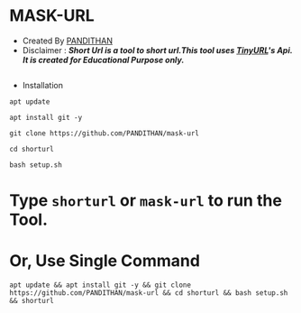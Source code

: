 # MASK-URL
- Created By [PANDITHAN](https://github.com/PANDITHAN) 
- Disclaimer :
***Short Url is a tool to short url.This tool uses [TinyURL](https://tinyurl.com/)'s Api. It is created for Educational Purpose only.***

<img src="" alt="" border="0" />

- Installation

```apt update```

```apt install git -y```

```git clone https://github.com/PANDITHAN/mask-url```

```cd shorturl```

```bash setup.sh```

# Type `shorturl` or `mask-url` to run the Tool.
# Or, Use Single Command
```
apt update && apt install git -y && git clone https://github.com/PANDITHAN/mask-url && cd shorturl && bash setup.sh && shorturl
```
